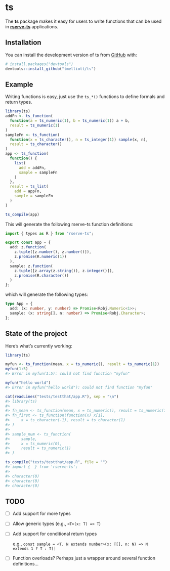 
<!-- README.md is generated from README.Rmd. Please edit that file -->

# ts

<!-- badges: start -->

<!-- badges: end -->

The **ts** package makes it easy for users to write functions that can
be used in [**rserve-ts**](https://www.npmjs.com/package/rserve-ts)
applications.

## Installation

You can install the development version of ts from
[GitHub](https://github.com/) with:

``` r
# install.packages("devtools")
devtools::install_github("tmelliott/ts")
```

## Example

Writing functions is easy, just use the `ts_*()` functions to define
formals and return types.

``` r
library(ts)
addFn <- ts_function(
  function(a = ts_numeric(1), b = ts_numeric(1)) a + b,
  result = ts_numeric(1)
)
sampleFn <- ts_function(
  function(x = ts_character(), n = ts_integer(1)) sample(x, n),
  result = ts_character()
)
app <- ts_function(
  function() {
    list(
      add = addFn,
      sample = sampleFn
    )
  },
  result = ts_list(
    add = appFn,
    sample = sampleFn
  )
)

ts_compile(app)
```

This will generate the following rserve-ts function definitions:

``` typescript
import { types as R } from "rserve-ts";

export const app = {
  add: z.function(
    z.tuple([z.number(), z.number()]),
    z.promise(R.numeric(1))
  ),
  sample: z.function(
    z.tuple([z.array(z.string()), z.integer()]),
    z.promise(R.character())
  )
};
```

which will generate the following types:

``` typescript
type App = {
  add: (x: number, y: number) => Promise<Robj.Numeric<1>>;
  sample: (x: string[], n: number) => Promise<Robj.Character>;
};
```

## State of the project

Here’s what’s currently working:

``` r
library(ts)

myfun <- ts_function(mean, x = ts_numeric(), result = ts_numeric(1))
myfun(1:5)
#> Error in myfun(1:5): could not find function "myfun"

myfun("hello world")
#> Error in myfun("hello world"): could not find function "myfun"

cat(readLines("tests/testthat/app.R"), sep = "\n")
#> library(ts)
#> 
#> fn_mean <- ts_function(mean, x = ts_numeric(), result = ts_numeric(1))
#> fn_first <- ts_function(function(x) x[1],
#>     x = ts_character(-1), result = ts_character(1)
#> )
#> 
#> sample_num <- ts_function(
#>     sample,
#>     x = ts_numeric(0),
#>     result = ts_numeric(1)
#> )

ts_compile("tests/testthat/app.R", file = "")
#> import {  } from 'rserve-ts';
#> 
#> character(0)
#> character(0)
#> character(0)
```

## TODO

  - [ ] Add support for more types

  - [ ] Allow generic types (e.g., `<T>(x: T) => T`)

  - [ ] Add support for conditional return types
    
    e.g., `const sample = <T, N extends number>(x: T[], n: N) => N
    extends 1 ? T : T[]`

  - [ ] Function overloads? Perhaps just a wrapper around several
    function definitions…
